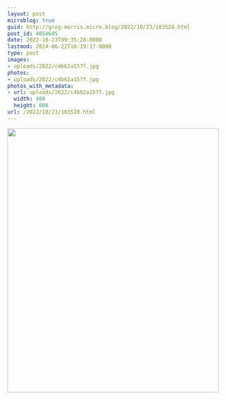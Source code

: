 ```yaml
---
layout: post
microblog: true
guid: http://greg-morris.micro.blog/2022/10/23/103528.html
post_id: 4054685
date: 2022-10-23T09:35:28-0000
lastmod: 2024-06-22T16:19:17-0000
type: post
images:
- uploads/2022/c4b62a157f.jpg
photos:
- uploads/2022/c4b62a157f.jpg
photos_with_metadata:
- url: uploads/2022/c4b62a157f.jpg
  width: 480
  height: 600
url: /2022/10/23/103528.html
---
```



<img src="uploads/2022/c4b62a157f.jpg" width="480" height="600" alt="">
